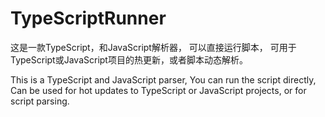 # TypeScriptRunner

这是一款TypeScript，和JavaScript解析器，
可以直接运行脚本，
可用于TypeScript或JavaScript项目的热更新，或者脚本动态解析。

This is a TypeScript and JavaScript parser,
You can run the script directly,
Can be used for hot updates to TypeScript or JavaScript projects, or for script parsing. 


